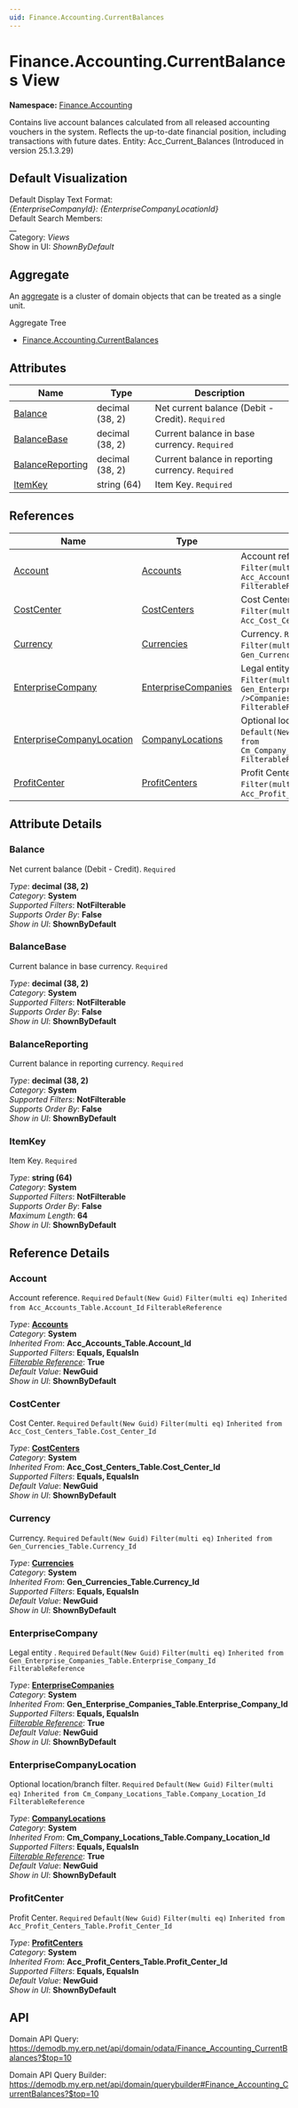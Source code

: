 ```yaml
---
uid: Finance.Accounting.CurrentBalances
---
```

# Finance.Accounting.CurrentBalances View

**Namespace:** [Finance.Accounting](Finance.Accounting.md)  

Contains live account balances calculated from all released accounting vouchers in the system. Reflects the up-to-date financial position, including transactions with future dates. Entity: Acc_Current_Balances (Introduced in version 25.1.3.29)

## Default Visualization
Default Display Text Format:  
_{EnterpriseCompanyId}: {EnterpriseCompanyLocationId}_  
Default Search Members:  
__  
Category:  _Views_  
Show in UI:  _ShownByDefault_  

## Aggregate
An [aggregate](https://docs.erp.net/tech/advanced/concepts/aggregates.html) is a cluster of domain objects that can be treated as a single unit.  

Aggregate Tree  
* [Finance.Accounting.CurrentBalances](Finance.Accounting.CurrentBalances.md)  

## Attributes

| Name | Type | Description |
| ---- | ---- | --- |
| [Balance](Finance.Accounting.CurrentBalances.md#balance) | decimal (38, 2) | Net current balance (Debit - Credit). `Required` 
| [BalanceBase](Finance.Accounting.CurrentBalances.md#balancebase) | decimal (38, 2) | Current balance in base currency. `Required` 
| [BalanceReporting](Finance.Accounting.CurrentBalances.md#balancereporting) | decimal (38, 2) | Current balance in reporting currency. `Required` 
| [ItemKey](Finance.Accounting.CurrentBalances.md#itemkey) | string (64) | Item Key. `Required` 

## References

| Name | Type | Description |
| ---- | ---- | --- |
| [Account](Finance.Accounting.CurrentBalances.md#account) | [Accounts](Finance.Accounting.Accounts.md) | Account reference. `Required` `Default(New Guid)` `Filter(multi eq)` `Inherited from Acc_Accounts_Table.Account_Id` `FilterableReference` |
| [CostCenter](Finance.Accounting.CurrentBalances.md#costcenter) | [CostCenters](Finance.Accounting.CostCenters.md) | Cost Center. `Required` `Default(New Guid)` `Filter(multi eq)` `Inherited from Acc_Cost_Centers_Table.Cost_Center_Id` |
| [Currency](Finance.Accounting.CurrentBalances.md#currency) | [Currencies](General.Currencies.Currencies.md) | Currency. `Required` `Default(New Guid)` `Filter(multi eq)` `Inherited from Gen_Currencies_Table.Currency_Id` |
| [EnterpriseCompany](Finance.Accounting.CurrentBalances.md#enterprisecompany) | [EnterpriseCompanies](General.EnterpriseCompanies.md) | Legal entity . `Required` `Default(New Guid)` `Filter(multi eq)` `Inherited from Gen_Enterprise_<br />Companies_Table.Enterprise_Company_Id` `FilterableReference` |
| [EnterpriseCompanyLocation](Finance.Accounting.CurrentBalances.md#enterprisecompanylocation) | [CompanyLocations](General.Contacts.CompanyLocations.md) | Optional location/branch filter. `Required` `Default(New Guid)` `Filter(multi eq)` `Inherited from Cm_Company_Locations_Table.Company_Location_Id` `FilterableReference` |
| [ProfitCenter](Finance.Accounting.CurrentBalances.md#profitcenter) | [ProfitCenters](Finance.Accounting.ProfitCenters.md) | Profit Center. `Required` `Default(New Guid)` `Filter(multi eq)` `Inherited from Acc_Profit_Centers_Table.Profit_Center_Id` |


## Attribute Details

### Balance

Net current balance (Debit - Credit). `Required`

_Type_: **decimal (38, 2)**  
_Category_: **System**  
_Supported Filters_: **NotFilterable**  
_Supports Order By_: **False**  
_Show in UI_: **ShownByDefault**  

### BalanceBase

Current balance in base currency. `Required`

_Type_: **decimal (38, 2)**  
_Category_: **System**  
_Supported Filters_: **NotFilterable**  
_Supports Order By_: **False**  
_Show in UI_: **ShownByDefault**  

### BalanceReporting

Current balance in reporting currency. `Required`

_Type_: **decimal (38, 2)**  
_Category_: **System**  
_Supported Filters_: **NotFilterable**  
_Supports Order By_: **False**  
_Show in UI_: **ShownByDefault**  

### ItemKey

Item Key. `Required`

_Type_: **string (64)**  
_Category_: **System**  
_Supported Filters_: **NotFilterable**  
_Supports Order By_: **False**  
_Maximum Length_: **64**  
_Show in UI_: **ShownByDefault**  


## Reference Details

### Account

Account reference. `Required` `Default(New Guid)` `Filter(multi eq)` `Inherited from Acc_Accounts_Table.Account_Id` `FilterableReference`

_Type_: **[Accounts](Finance.Accounting.Accounts.md)**  
_Category_: **System**  
_Inherited From_: **Acc_Accounts_Table.Account_Id**  
_Supported Filters_: **Equals, EqualsIn**  
_[Filterable Reference](https://docs.erp.net/dev/domain-api/filterable-references.html)_: **True**  
_Default Value_: **NewGuid**  
_Show in UI_: **ShownByDefault**  

### CostCenter

Cost Center. `Required` `Default(New Guid)` `Filter(multi eq)` `Inherited from Acc_Cost_Centers_Table.Cost_Center_Id`

_Type_: **[CostCenters](Finance.Accounting.CostCenters.md)**  
_Category_: **System**  
_Inherited From_: **Acc_Cost_Centers_Table.Cost_Center_Id**  
_Supported Filters_: **Equals, EqualsIn**  
_Default Value_: **NewGuid**  
_Show in UI_: **ShownByDefault**  

### Currency

Currency. `Required` `Default(New Guid)` `Filter(multi eq)` `Inherited from Gen_Currencies_Table.Currency_Id`

_Type_: **[Currencies](General.Currencies.Currencies.md)**  
_Category_: **System**  
_Inherited From_: **Gen_Currencies_Table.Currency_Id**  
_Supported Filters_: **Equals, EqualsIn**  
_Default Value_: **NewGuid**  
_Show in UI_: **ShownByDefault**  

### EnterpriseCompany

Legal entity . `Required` `Default(New Guid)` `Filter(multi eq)` `Inherited from Gen_Enterprise_Companies_Table.Enterprise_Company_Id` `FilterableReference`

_Type_: **[EnterpriseCompanies](General.EnterpriseCompanies.md)**  
_Category_: **System**  
_Inherited From_: **Gen_Enterprise_Companies_Table.Enterprise_Company_Id**  
_Supported Filters_: **Equals, EqualsIn**  
_[Filterable Reference](https://docs.erp.net/dev/domain-api/filterable-references.html)_: **True**  
_Default Value_: **NewGuid**  
_Show in UI_: **ShownByDefault**  

### EnterpriseCompanyLocation

Optional location/branch filter. `Required` `Default(New Guid)` `Filter(multi eq)` `Inherited from Cm_Company_Locations_Table.Company_Location_Id` `FilterableReference`

_Type_: **[CompanyLocations](General.Contacts.CompanyLocations.md)**  
_Category_: **System**  
_Inherited From_: **Cm_Company_Locations_Table.Company_Location_Id**  
_Supported Filters_: **Equals, EqualsIn**  
_[Filterable Reference](https://docs.erp.net/dev/domain-api/filterable-references.html)_: **True**  
_Default Value_: **NewGuid**  
_Show in UI_: **ShownByDefault**  

### ProfitCenter

Profit Center. `Required` `Default(New Guid)` `Filter(multi eq)` `Inherited from Acc_Profit_Centers_Table.Profit_Center_Id`

_Type_: **[ProfitCenters](Finance.Accounting.ProfitCenters.md)**  
_Category_: **System**  
_Inherited From_: **Acc_Profit_Centers_Table.Profit_Center_Id**  
_Supported Filters_: **Equals, EqualsIn**  
_Default Value_: **NewGuid**  
_Show in UI_: **ShownByDefault**  


## API

Domain API Query:
<https://demodb.my.erp.net/api/domain/odata/Finance_Accounting_CurrentBalances?$top=10>

Domain API Query Builder:
<https://demodb.my.erp.net/api/domain/querybuilder#Finance_Accounting_CurrentBalances?$top=10>

